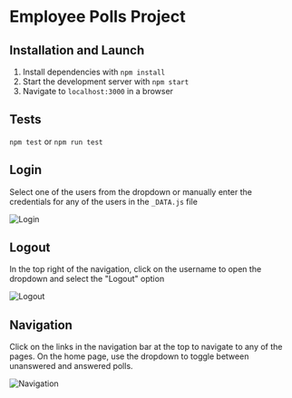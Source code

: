 # Employee Polls Project

## Installation and Launch

1. Install dependencies with `npm install`
2. Start the development server with `npm start`
3. Navigate to `localhost:3000` in a browser

## Tests

`npm test` or `npm run test`

## Login

Select one of the users from the dropdown or manually enter the credentials for any of the users in the `_DATA.js` file

![Login](https://i.imgur.com/scfzh2o.png)

## Logout

In the top right of the navigation, click on the username to open the dropdown and select the "Logout" option

![Logout](https://i.imgur.com/Cwepm5A.png)

## Navigation

Click on the links in the navigation bar at the top to navigate to any of the pages. On the home page, use the dropdown to toggle between unanswered and answered polls.

![Navigation](https://i.imgur.com/9sReH8a.png)

